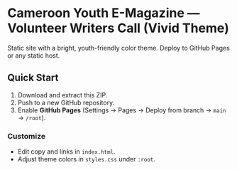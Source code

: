 # Cameroon Youth E-Magazine — Volunteer Writers Call (Vivid Theme)

Static site with a bright, youth-friendly color theme. Deploy to GitHub Pages or any static host.

## Quick Start
1. Download and extract this ZIP.
2. Push to a new GitHub repository.
3. Enable **GitHub Pages** (Settings → Pages → Deploy from branch → `main` → `/root`).

### Customize
- Edit copy and links in `index.html`.
- Adjust theme colors in `styles.css` under `:root`.
